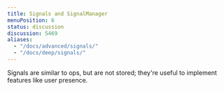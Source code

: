 ```yaml
---
title: Signals and SignalManager
menuPosition: 6
status: discussion
discussion: 5469
aliases:
  - "/docs/advanced/signals/"
  - "/docs/deep/signals/"
---
```


Signals are similar to ops, but are not stored; they're useful to implement features like user presence.
